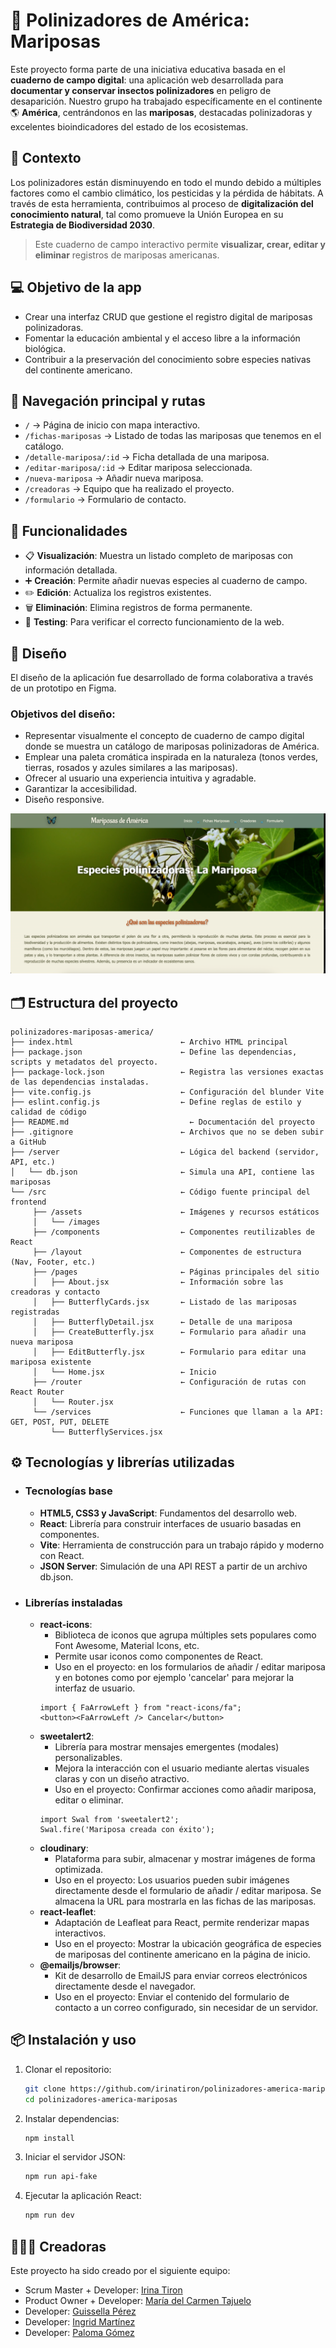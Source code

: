 # 🦋 Polinizadores de América: Mariposas

Este proyecto forma parte de una iniciativa educativa basada en el **cuaderno de campo digital**: una aplicación web desarrollada para **documentar y conservar insectos polinizadores** en peligro de desaparición. Nuestro grupo ha trabajado específicamente en el continente 🌎 **América**, centrándonos en las **mariposas**, destacadas polinizadoras y excelentes bioindicadores del estado de los ecosistemas.

## 🌱 Contexto

Los polinizadores están disminuyendo en todo el mundo debido a múltiples factores como el cambio climático, los pesticidas y la pérdida de hábitats. A través de esta herramienta, contribuimos al proceso de **digitalización del conocimiento natural**, tal como promueve la Unión Europea en su **Estrategia de Biodiversidad 2030**.

> Este cuaderno de campo interactivo permite **visualizar, crear, editar y eliminar** registros de mariposas americanas.

## 💻 Objetivo de la app

- Crear una interfaz CRUD que gestione el registro digital de mariposas polinizadoras.
- Fomentar la educación ambiental y el acceso libre a la información biológica.
- Contribuir a la preservación del conocimiento sobre especies nativas del continente americano.

## 📌 Navegación principal y rutas

- `/` → Página de inicio con mapa interactivo.
- `/fichas-mariposas` → Listado de todas las mariposas que tenemos en el catálogo.
- `/detalle-mariposa/:id` → Ficha detallada de una mariposa.
- `/editar-mariposa/:id` → Editar mariposa seleccionada.
- `/nueva-mariposa` → Añadir nueva mariposa.
- `/creadoras` → Equipo que ha realizado el proyecto.
- `/formulario` → Formulario de contacto.


## 🚀 Funcionalidades

- 📋 **Visualización**: Muestra un listado completo de mariposas con información detallada.
- ➕ **Creación**: Permite añadir nuevas especies al cuaderno de campo.
- ✏️ **Edición**: Actualiza los registros existentes.
- 🗑️ **Eliminación**: Elimina registros de forma permanente.
- 🧪 **Testing**: Para verificar el correcto funcionamiento de la web.

## 🎨 Diseño

El diseño de la aplicación fue desarrollado de forma colaborativa a través de un prototipo en Figma. 

### Objetivos del diseño:
- Representar visualmente el concepto de cuaderno de campo digital donde se muestra un catálogo de mariposas polinizadoras de América.
- Emplear una paleta cromática inspirada en la naturaleza (tonos verdes, tierras, rosados y azules similares a las mariposas).
- Ofrecer al usuario una experiencia intuitiva y agradable.
- Garantizar la accesibilidad.
- Diseño responsive.

![Página de inicio en versión escritorio](./src/assets/images/foto-inicio.png)



## 🗂️ Estructura del proyecto

```
polinizadores-mariposas-america/
├── index.html                        ← Archivo HTML principal
├── package.json                      ← Define las dependencias, scripts y metadatos del proyecto.
├── package-lock.json                 ← Registra las versiones exactas de las dependencias instaladas.
├── vite.config.js                    ← Configuración del blunder Vite 
├── eslint.config.js                  ← Define reglas de estilo y calidad de código 
├── README.md                           ← Documentación del proyecto
├── .gitignore                        ← Archivos que no se deben subir a GitHub
├── /server                           ← Lógica del backend (servidor, API, etc.) 
│   └── db.json                       ← Simula una API, contiene las mariposas
└── /src                              ← Código fuente principal del frontend
     ├── /assets                      ← Imágenes y recursos estáticos
     │   └── /images                                                             
     ├── /components                  ← Componentes reutilizables de React
     ├── /layout                      ← Componentes de estructura (Nav, Footer, etc.)
     ├── /pages                       ← Páginas principales del sitio 
     │   ├── About.jsx                ← Información sobre las creadoras y contacto 
     │   ├── ButterflyCards.jsx       ← Listado de las mariposas registradas
     │   ├── ButterflyDetail.jsx      ← Detalle de una mariposa
     │   ├── CreateButterfly.jsx      ← Formulario para añadir una nueva mariposa
     │   ├── EditButterfly.jsx        ← Formulario para editar una mariposa existente
     │   └── Home.jsx                 ← Inicio
     ├── /router                      ← Configuración de rutas con React Router
     │   └── Router.jsx                                                          
     └── /services                    ← Funciones que llaman a la API: GET, POST, PUT, DELETE
         └── ButterflyServices.jsx                                               
```

## ⚙️ Tecnologías y librerías utilizadas

- ### Tecnologías base 
    - **HTML5, CSS3 y JavaScript**: Fundamentos del desarrollo web.
    - **React**: Librería para construir interfaces de usuario basadas en componentes.
    - **Vite**: Herramienta de construcción para un trabajo rápido y moderno con React.
    - **JSON Server**: Simulación de una API REST a partir de un archivo db.json.

- ### Librerías instaladas 
   - **react-icons**:
     - Biblioteca de iconos que agrupa múltiples sets populares como Font Awesome, Material Icons, etc. 
     - Permite usar iconos como componentes de React.
     - Uso en el proyecto: en los formularios de añadir / editar mariposa y en botones como por ejemplo 'cancelar' para mejorar la interfaz de usuario.
      ```
      import { FaArrowLeft } from "react-icons/fa";
      <button><FaArrowLeft /> Cancelar</button>
      ```
   - **sweetalert2**: 
     - Librería para mostrar mensajes emergentes (modales) personalizables.
     - Mejora la interacción con el usuario mediante alertas visuales claras y con un diseño atractivo.
     - Uso en el proyecto: Confirmar acciones como añadir mariposa, editar o eliminar.
      ```
      import Swal from 'sweetalert2';
      Swal.fire('Mariposa creada con éxito');
      ```
   - **cloudinary**: 
     - Plataforma para subir, almacenar y mostrar imágenes de forma optimizada.
     - Uso en el proyecto: Los usuarios pueden subir imágenes directamente desde el formulario de añadir / editar mariposa. Se almacena la URL para mostrarla en las fichas de las mariposas.
   - **react-leaflet**: 
     - Adaptación de Leafleat para React, permite renderizar mapas interactivos.
     - Uso en el proyecto: Mostrar la ubicación geográfica de especies de mariposas del continente americano en la página de inicio.
   - **@emailjs/browser**: 
     - Kit de desarrollo de EmailJS para enviar correos electrónicos directamente desde el navegador.
     - Uso en el proyecto: Enviar el contenido del formulario de contacto a un correo configurado, sin necesidar de un servidor.
        
## 📦 Instalación y uso

1. Clonar el repositorio:
   ```bash
   git clone https://github.com/irinatiron/polinizadores-america-mariposas.git
   cd polinizadores-america-mariposas

2. Instalar dependencias:
   ```bash
   npm install
   
3. Iniciar el servidor JSON:
   ```bash
   npm run api-fake

4. Ejecutar la aplicación React:
   ```bash
   npm run dev

## 👩🏻‍💻 Creadoras 

Este proyecto ha sido creado por el siguiente equipo:

- Scrum Master + Developer: [Irina Tiron](https://github.com/irinatiron)
- Product Owner + Developer: [María del Carmen Tajuelo](https://github.com/CarmenTajuelo)
- Developer: [Guissella Pérez](https://github.com/guiss26)
- Developer: [Ingrid Martínez](https://github.com/ingridD2707)
- Developer: [Paloma Gómez](https://github.com/Pal-cloud)
